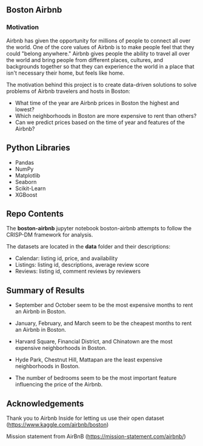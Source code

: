 ## Boston Airbnb
### Motivation

<p>Airbnb has given the opportunity for millions of people to connect all over the world. One of the core values of Airbnb is to make people feel that they could "belong anywhere." Airbnb gives people the ability to travel all over the world and bring people from different places, cultures, and backgrounds together so that they can experience the world in a place that isn't necessary their home, but feels like home.</p>
<p>The motivation behind this project is to create data-driven solutions to solve problems of Airbnb travelers and hosts in Boston:</p>
<ul>
<li>What time of the year are Airbnb prices in Boston the highest and lowest?</li>
<li>Which neighborhoods in Boston are more expensive to rent than others?</li>
<li>Can we predict prices based on the time of year and features of the Airbnb?</li>
</ul>
<h2>Python Libraries</h2>
<ul>
<li>Pandas</li>
<li>NumPy</li>
<li>Matplotlib</li>
<li>Seaborn</li>
<li>Scikit-Learn</li>
<li>XGBoost</li>
</ul>
<h2>Repo Contents</h2>
<p>The <strong>boston-airbnb</strong> jupyter notebook boston-airbnb attempts to follow the CRISP-DM framework for analysis.</p>
<p>The datasets are located in the <strong>data</strong> folder and their descriptions:</p>
<ul>
<li>Calendar: listing id, price, and availability</li>
<li>Listings: listing id, descriptions, average review score</li>
<li>Reviews: listing id, comment reviews by reviewers</li>
</ul>

<h2>Summary of Results</h2>
<ul>
<li>
<p>September and October seem to be the most expensive months to rent an Airbnb in Boston.</p>
</li>
<li>
<p>January, February, and March seem to be the cheapest months to rent an Airbnb in Boston.</p>
</li>
<li>
<p>Harvard Square, Financial District, and Chinatown are the most expensive neighborhoods in Boston.</p>
</li>
<li>
<p>Hyde Park, Chestnut Hill, Mattapan are the least expensive neighborhoods in Boston.</p>
</li>
<li>
<p>The number of bedrooms seem to be the most important feature influencing the price of the Airbnb.</p>
</li>
</ul>
<h2>Acknowledgements</h2>
<p>Thank you to Airbnb Inside for letting us use their open dataset (<a href="https://www.kaggle.com/airbnb/boston" rel="nofollow">https://www.kaggle.com/airbnb/boston</a>)</p>
<p>Mission statement from AirBnB (<a href="https://mission-statement.com/airbnb/" rel="nofollow">https://mission-statement.com/airbnb/</a>)</p>


